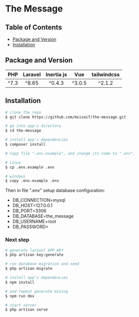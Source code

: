 # The Message

## Table of Contents

* [Package and Version](#package-and-version)
* [Installation](#installation)

## Package and Version

|PHP|Laravel|Inertia js|Vue|tailwindcss
|:-:|:-:|:-:|:-:|:-:|
|^7.3|^8.65|^0.4.3|^3.0.5|^2.1.2

## Installation

``` bash
# clone the repo
$ git clone https://github.com/msisaif/the-message.git

# go into app's directory
$ cd the-message

# install app's dependencies
$ composer install

# Copy file ".env.example", and change its name to ".env".

# Linux
$ cp .env.example .env

# windows
$ copy .env.example .env
```

Then in file ".env" setup database configuration:
* DB_CONNECTION=mysql
* DB_HOST=127.0.0.1
* DB_PORT=3306
* DB_DATABASE=the_message
* DB_USERNAME=root
* DB_PASSWORD=

### Next step

``` bash
# generate laravel APP_KEY
$ php artisan key:generate

# run database migration and seed
$ php artisan migrate

# install app's dependencies
$ npm install

# and repeat generate mixing
$ npm run dev

# start server
$ php artisan serve
```
